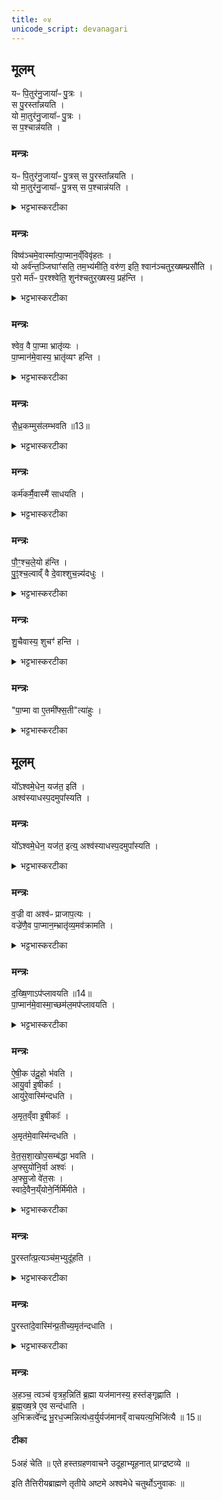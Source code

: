 ```yaml
---
title: ०४
unicode_script: devanagari
---
```


## मूलम्
यᳶ पि॒तुर॑नु॒जाया᳚ᳶ पु॒त्रः ।  
स पु॒रस्ता᳚न्नयति ।  
यो मा॒तुर॑नु॒जाया᳚ᳶ पु॒त्रः ।  
स प॒श्चान्न॑यति ।  

### मन्त्रः
यᳶ पि॒तुर॑नु॒जाया᳚ᳶ पु॒त्रस् स पु॒रस्ता᳚न्नयति ।  
यो मा॒तुर॑नु॒जाया᳚ᳶ पु॒त्रस् स प॒श्चान्न॑यति ।  



<details><summary>भट्टभास्करटीका</summary>

आनयन्ति ततश्श्वानं यजमानस्य पूरुषाः ।  
विष्वग्बन्धेन बद्धाङ्गं चतुरक्षं विवक्षितम् ॥   


अक्ष्णोरुपरि यश्श्वेतबिन्दुद्वितयलाच्छितः ।  
तं समाचक्षते श्वानं चतुरक्षं विचक्षणाः ॥   


1तदानयनप्रकारमाह - यः पितुरिति ॥ पितुः अनुजा अवरजा तस्याः पुत्रः पुरस्तात् अग्रे नयति कर्षति मातुरनुजायाः पुत्रः पश्चात्कर्षति । एवं विष्वग्गतिकं श्वानं कर्षन्तौ पैतृष्वसेयमातृष्वसेयौ अस्मात् यजमानात् पाप्मानं विष्वञ्चं विवृहतः विश्लेषयतः ।  
</details>

### मन्त्रः
विष्व॑ञ्चमे॒वास्मा᳚त्पा॒प्मान॒व्ँविवृ॑हतः ।  
यो अर्व॑न्त॒ञ्जिघाꣳ॑सति॒ तम॒भ्य॑मीति॒ वरु॑ण॒ इति॒ श्वान॑ञ्चतुर॒ख्षम्प्रसौ॑ति ।  
प॒रो मर्त॑ᳶ प॒रश्श्वेति॒ शुन॑श्चतुर॒ख्षस्य॒ प्रह॑न्ति ।  
<details><summary>भट्टभास्करटीका</summary>

प्रसौतीति श्वानं हन्तुं अनुजानाति पौंश्चलेयम् । अयं प्रयोगः -   
सैध्रक मुसलं हस्ते गृह्णन् दासीसुतस्ततः ।  
सौवर्णावृतजानुस्तु पृष्ठतोऽश्वमनुव्रजेत् ॥  

प्रवेशयन्त्यश्वमथाप्सु मुञ्चन्  
श्वानं जले यत्र शुनोऽप्रतिष्ठा ।  
अध्वर्युणाऽथ प्रसुतो जहीति   
स पौंश्चलेयोऽस्य शुनः प्रहन्ति ॥   
'जासिनि प्रहण' इति षष्ठी । प्रहन्तीति हत्वा अश्वपदानामधस्तात् उपास्यतीत्यर्थः । 'अश्वस्याधस्पदसुपास्यति' इत्यस्य शेषत्वात् ।  
</details>

### मन्त्रः
श्वेव॒ वै पा॒प्मा भ्रातृ॑व्यः ।  
पा॒प्मान॑मे॒वास्य॒ भ्रातृ॑व्यꣳ हन्ति ।  
<details><summary>भट्टभास्करटीका</summary>

श्वेव वा इति । अनिष्टहेतुत्वात् । तस्मात् शुनो वधेन यजमानस्य पाप्मा हतो भवति ॥
</details>

### मन्त्रः
सै॒ध्र॒कम्मुस॑लम्भवति ॥13॥  

<details><summary>भट्टभास्करटीका</summary>

2सैध्रकमिति ॥ सिध्रको नाम महासारो वृक्षः तद्विकारेण मुसलेन हन्ति ।  
</details>

### मन्त्रः
कर्म॑कर्मै॒वास्मै॑ साधयति ।  

<details><summary>भट्टभास्करटीका</summary>

कर्मकर्मेति ॥ सर्वमभिमतं कर्म साधयति अस्यै यजमानाय सैध्रकेण श्ववधं कुर्वन्, तस्य महासारत्वेन सर्वात्मना पाप्मनो हतत्वात् ।  
</details>

### मन्त्रः
पौ॒ꣳ॒श्च॒ले॒यो ह॑न्ति ।  
पु॒ꣵ॒श्च॒ल्वाव्ँ वै दे॒वाश्शुच॒न्न्य॑दधुः ।  

<details><summary>भट्टभास्करटीका</summary>

पौंश्चलेयः पुंश्चल्या अपत्यं पौंश्चलेयः । 'स्त्रीभ्यो ढक्' इति ढक् । पुंश्चल्वामिति वर्णव्यत्ययेन ऊकारः । औणादिको वा ऊकारः ।  
</details>

### मन्त्रः
शु॒चैवास्य॒ शुचꣳ॑ हन्ति ।  

<details><summary>भट्टभास्करटीका</summary>

शुचैवेति । पौंश्चलेयस्य पुंश्चलीनिहितशोकस्थानीयत्वात्, शोकेनैव स्वयं यजमानशोको हन्तव्य इति युक्तम् ॥
</details>

### मन्त्रः
"पा॒प्मा वा ए॒तमी᳚फ्स॒ती"त्या॑हुः ।  
<details><summary>भट्टभास्करटीका</summary>

3पाप्मा वा इति ॥ ईप्सति प्राप्तुमिचछति । हिंसाया बहुत्वात्, महाभ्युदयहेतुत्वेन मत्सरिणां वा बहुत्वात् ।  
</details>

## मूलम्

यो᳚ऽश्वमे॒धेन॒ यज॑त॒ इति॑ ।  
अश्व॑स्याधस्प॒दमुपा᳚स्यति ।  
### मन्त्रः
यो᳚ऽश्वमे॒धेन॒ यज॑त॒ इत्य्॒ अश्व॑स्याधस्प॒दमुपा᳚स्यति ।  
<details><summary>भट्टभास्करटीका</summary>

अधस्पदमिति पादानामधस्तात् । 'अधश्शिरसी पदे ' इति सत्वम् ॥ उपास्यति निदधाति ।  
</details>

### मन्त्रः
व॒ज्री वा अश्व॑ᳶ प्राजाप॒त्यः ।  
वज्रे॑णै॒व पा॒प्मान॒म्भ्रातृ॑व्य॒मव॑क्रामति ।  

<details><summary>भट्टभास्करटीका</summary>

वज्री वा इति । वज्रिणा तुल्योऽयमश्वः बहुसारत्वात् । तस्मात् वज्रेण सारवता अश्वेन अनेन वज्रिणः वज्रेण पाप्मानं अवक्रामति अधस्पदं शुन उपासनेन ॥
</details>

### मन्त्रः
द॒ख्षि॒णाऽप॑प्लावयति ॥14॥  
पा॒प्मान॑मे॒वास्मा॒च्छम॑ल॒मप॑प्लावयति ।  
<details><summary>भट्टभास्करटीका</summary>

4दक्षिणेति ॥ अश्वस्य दक्षिणपार्श्वे जलस्थं हतं श्वानं अपप्लावयति अपक्रामयति पाप्मानं शमलं शमनं विनाशकं कर्मणाम् । अस्मात् यजमानात् अपप्लावयति अपगमयति ॥
</details>

### मन्त्रः
ऐ॒षी॒क उ॑दू॒हो भ॑वति ।  
आयु॒र्वा इ॒षीकाः᳚ ।  
आयु॑रे॒वास्मि॑न्दधति ।  


अ॒मृत॒व्ँवा इ॒षीकाः᳚ ।  

अ॒मृत॑मे॒वास्मि॑न्दधति ।  

वे॒त॒स॒शा॒खोप॒सम्ब॑द्धा भवति ।  
अ॒फ्सुयो॑नि॒र्वा अश्वः॑ ।  
अ॒फ्सु॒जो वे॑त॒सः ।  
स्वादे॒वैन॒य्ँयोने॒र्निर्मि॑मीते ।  

<details><summary>भट्टभास्करटीका</summary>

5ऐषीक इति ॥ इषीकाभिः निर्मितः उदूहः उदूह्यते अश्वो येन स उदूहः वरत्रया निबद्धः तस्मिन् आर्द्रा वेतसशाखा वरत्रया उपसंबद्धा भवति ।  
</details>

### मन्त्रः

पु॒रस्ता᳚त्प्र॒त्यञ्च॑म॒भ्युदू॑हति ।  

<details><summary>भट्टभास्करटीका</summary>

स च तथा महान् कार्यः यथा द्वे शते जनाः दक्षिणतो धारयन्ति द्वे शते उत्तरतः एवं चतुर्भिश्शतैः धारितेन तेन पुरस्तात् प्रत्यञ्चं प्रत्यङ्मुखं अश्वं अभ्युदूहति तीरं प्रति प्रणुदन्ति उदूहं धारयन्तो जनाः । गतमन्यत् ।  
</details>

### मन्त्रः
पु॒रस्ता॑दे॒वास्मि॑न्प्र॒तीच्य॒मृत॑न्दधाति ।  

<details><summary>भट्टभास्करटीका</summary>

पुरस्तादेवेति । पुरस्तादेवारभ्य प्रतीचि प्रतीचीनेऽपि पयसि अमृतं अमरणत्वं दधाति ऐषीक उदूहः ॥
</details>

### मन्त्रः
अ॒हञ्च॒ त्वञ्च॑ वृत्रह॒न्निति॑ ब्र॒ह्मा यज॑मानस्य॒ हस्त॑ङ्गृह्णाति ।  
ब्र॒ह्म॒ख्ष॒त्रे ए॒व सन्द॑धाति ।  
अ॒भिक्रत्वे᳚न्द्र भू॒रध॒ज्मन्नित्य॑ध्व॒र्युर्यज॑मानव्ँ वाचयत्य॒भिजि॑त्यै ॥ 15॥  
#### टीका

5अहं चेति ॥ एते हस्तग्रहणवाचने उदूहाभ्यूहनात् प्राग्द्रष्टव्ये ॥


इति तैत्तिरीयब्राह्मणे तृतीये अष्टमे अश्वमेधे चतुर्थोऽनुवाकः ॥  
